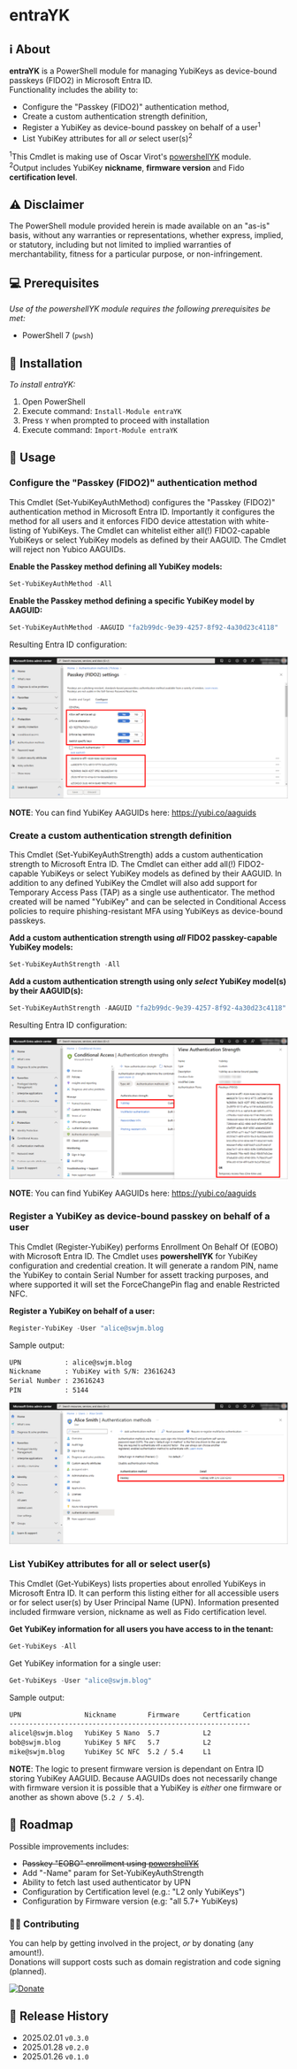 # entraYK

## ℹ️ About
**entraYK** is a PowerShell module for managing YubiKeys as device-bound passkeys (FIDO2) in Microsoft Entra ID.   
Functionality includes the ability to: 

- Configure the "Passkey (FIDO2)" authentication method,
- Create a custom authentication strength definition,
- Register a YubiKey as device-bound passkey on behalf of a user<sup>1</sup>
- List YubiKey attributes for all _or_ select user(s)<sup>2</sup>

<sup>1</sup>This Cmdlet is making use of Oscar Virot's [powershellYK](https://github.com/virot/powershellYK/) module.   
<sup>2</sup>Output includes YubiKey **nickname**, **firmware version** and Fido **certification level**.

## ⚠️ Disclaimer
The PowerShell module provided herein is made available on an "as-is" basis, without any warranties or representations, whether express, implied, or statutory, including but not limited to implied warranties of merchantability, fitness for a particular purpose, or non-infringement.

## 💻 Prerequisites
_Use of the powershellYK module requires the following prerequisites be met:_
- PowerShell 7 (```pwsh```)

## 💾 Installation
_To install entraYK:_

1. Open PowerShell
2. Execute command: ```Install-Module entraYK```
3. Press ```Y``` when prompted to proceed with installation
4. Execute command: ```Import-Module entraYK```

## 📖 Usage

### Configure the "Passkey (FIDO2)" authentication method
This Cmdlet (Set-YubiKeyAuthMethod) configures the "Passkey (FIDO2)" authentication method in Microsoft Entra ID. Importantly it configures the method for all users and it enforces FIDO device attestation with white-listing of YubiKeys. The Cmdlet can whitelist either all(!) FIDO2-capable YubiKeys or select YubiKey models as defined by their AAGUID. The Cmdlet will reject non Yubico AAGUIDs.

   
**Enable the Passkey method defining all YubiKey models:**
```powershell
Set-YubiKeyAuthMethod -All
```
**Enable the Passkey method defining a specific YubiKey model by AAGUID:**
```powershell
Set-YubiKeyAuthMethod -AAGUID "fa2b99dc-9e39-4257-8f92-4a30d23c4118"
```
Resulting Entra ID configuration:   

![](/images/Set-YubiKeyAuthMethod.png)

**NOTE**: You can find YubiKey AAGUIDs here: https://yubi.co/aaguids

### Create a custom authentication strength definition
This Cmdlet (Set-YubiKeyAuthStrength) adds a custom authentication strength to Microsoft Entra ID. The Cmdlet can either add all(!) FIDO2-capable YubiKeys or select YubiKey models as defined by their AAGUID. In addition to any defined YubiKey the Cmdlet will also add support for Temporary Access Pass (TAP) as a single use authenticator. The method created will be named "YubiKey" and can be selected in Conditional Access policies to require phishing-resistant MFA using YubiKeys as device-bound passkeys.

   
**Add a custom authentication strength using _all_ FIDO2 passkey-capable YubiKey models:**
```powershell
Set-YubiKeyAuthStrength -All
```
**Add a custom authentication strength using only _select_ YubiKey model(s) by their AAGUID(s):**
```powershell
Set-YubiKeyAuthStrength -AAGUID "fa2b99dc-9e39-4257-8f92-4a30d23c4118"
```
Resulting Entra ID configuration:   

![](/images/Set-YubiKeyAuthStrength.png)

**NOTE**: You can find YubiKey AAGUIDs here: https://yubi.co/aaguids

### Register a YubiKey as device-bound passkey on behalf of a user
This Cmdlet (Register-YubiKey) performs Enrollment On Behalf Of (EOBO) with Microsoft Entra ID. The Cmdlet uses **powershellYK** for YubiKey configuration and credential creation. It will generate a random PIN, name the YubiKey to contain Serial Number for assett tracking purposes, and where supported it will set the ForceChangePin flag and enable Restricted NFC.


**Register a YubiKey on behalf of a user:**
```powershell
Register-YubiKey -User "alice@swjm.blog
```
Sample output:   

```bash
UPN           : alice@swjm.blog
Nickname      : YubiKey with S/N: 23616243
Serial Number : 23616243
PIN           : 5144
```
![](/images/Register-YubiKey.png)

### List YubiKey attributes for all or select user(s)
This Cmdlet (Get-YubiKeys) lists properties about enrolled YubiKeys in Microsoft Entra ID. It can perform this listing either for all accessible users or for select user(s) by User Principal Name (UPN). Information presented included firmware version, nickname as well as Fido certification level.
   

**Get YubiKey information for all users you have access to in the tenant:**
```powershell
Get-YubiKeys -All
```
Get YubiKey information for a single user:
```powershell
Get-YubiKeys -User "alice@swjm.blog" 
```

Sample output:   


```bash
UPN                Nickname        Firmware      Certfication
-------------------------------------------------------------
alicel@swjm.blog   YubiKey 5 Nano  5.7           L2
bob@swjm.blog      YubiKey 5 NFC   5.7           L2
mike@swjm.blog     YubiKey 5C NFC  5.2 / 5.4     L1
```
**NOTE**: The logic to present firmware version is dependant on Entra ID storing YubiKey AAGUID.
Because AAGUIDs does not necessarily change with firmware version it is possible that a YubiKey is _either_ one firmware or another as shown above (```5.2 / 5.4```).

## 📖 Roadmap
Possible improvements includes:
- ~~Passkey "EOBO" enrollment using [powershellYK](https://github.com/virot/powershellYK)~~
- Add "-Name" param for Set-YubiKeyAuthStrength
- Ability to fetch last used authenticator by UPN
- Configuration by Certification level (e.g.: "L2 only YubiKeys")
- Configuration by Firmware version (e.g: "all 5.7+ YubiKeys)


### 🥷🏻 Contributing
You can help by getting involved in the project, _or_ by donating (any amount!).   
Donations will support costs such as domain registration and code signing (planned).

[![Donate](https://www.paypalobjects.com/en_US/i/btn/btn_donate_LG.gif)](https://www.paypal.com/donate/?business=RXAPDEYENCPXS&no_recurring=1&item_name=Help+cover+costs+of+the+SWJM+blog+and+app+code+signing%2C+supporting+a+more+secure+future+for+all.&currency_code=USD)

## 📜 Release History
* 2025.02.01 `v0.3.0`
* 2025.01.28 `v0.2.0`
* 2025.01.26 `v0.1.0`
